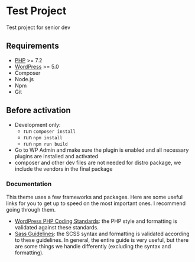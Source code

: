 # Test Project

Test project for senior dev

## Requirements

- [PHP](http://php.net/) >= 7.2
- [WordPress](https://wordpress.org/) >= 5.0
- Composer
- Node.js
- Npm
- Git

## Before activation
- Development only:
  - run `composer install`
  - run `npm install`
  - run `npm run build`
- Go to WP Admin and make sure the plugin is enabled and all necessary plugins are installed and activated
- composer and other dev files are not needed for distro package, we include the vendors in the final package

### Documentation

This theme uses a few frameworks and packages. Here are some useful links for you to get up to speed on the most
important ones. I recommend going through them.

- [WordPress PHP Coding Standards](https://make.wordpress.org/core/handbook/best-practices/coding-standards/php/): the
  PHP style and formatting is validated against these standards.
- [Sass Guidelines](https://sass-guidelin.es/): the SCSS syntax and formatting is validated according to these
  guidelines. In general, the entire guide is very useful, but there are some things we handle differently (excluding
  the syntax and formatting).
